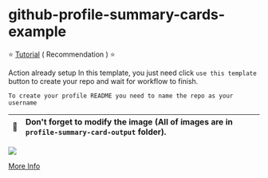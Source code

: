 # github-profile-summary-cards-example

:star: [Tutorial](https://github.com/vn7n24fzkq/github-profile-summary-cards/wiki/Toturial) ( Recommendation ) :star:

Action already setup In this template, you just need click `use this template` button to create your repo and wait for workflow to finish.

```To create your profile README you need to name the repo as your username```

| :bell: | Don't forget to modify the image (All of images are in `profile-summary-card-output` folder). |
| :-------: | :-------------------------------------------------------------------------------------------------------- |


![](https://raw.githubusercontent.com/LongHoangNguyenH/LongHoangNguyenH/master/profile-summary-card-output/ayu_mirage/0-profile-details.svg)


[More Info](https://github.com/vn7n24fzkq/github-profile-summary-cards)
